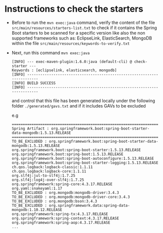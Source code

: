 # Instructions to check the starters

- Before to run the `mvn exec:java` command, verify the content of the file `src/main/resources/starters-list.txt` to check if it contains the Spring Boot starters to be scanned
  for a specific version like also the non supported frameworks such as: EclipseLink, ElasticSearch, MongoDB within the file `src/main/resources/keywords-to-verify.txt`

- Next, run this command `mvn exec:java` 

  ```
  [INFO] --- exec-maven-plugin:1.6.0:java (default-cli) @ check-starter ---
  Keywords : [eclipselink, elasticsearch, mongodb]
  [INFO] ------------------------------------------------------------------------
  [INFO] BUILD SUCCESS
  [INFO] ------------------------------------------------------------------------
  ```
  
  and control that this file has been generated locally under the following folder `./generated/gavs.txt`
  and if it includes GAVs to be excluded
  
  e.g
  
  ```
  ====================================================================================================
  Spring Artifact : org.springframework.boot:spring-boot-starter-data-mongodb:1.5.13.RELEASE
  ====================================================================================================
  TO_BE_EXCLUDED : org.springframework.boot:spring-boot-starter-data-mongodb:1.5.13.RELEASE
  org.springframework.boot:spring-boot-starter:1.5.13.RELEASE
  org.springframework.boot:spring-boot:1.5.13.RELEASE
  org.springframework.boot:spring-boot-autoconfigure:1.5.13.RELEASE
  org.springframework.boot:spring-boot-starter-logging:1.5.13.RELEASE
  ch.qos.logback:logback-classic:1.1.11
  ch.qos.logback:logback-core:1.1.11
  org.slf4j:jul-to-slf4j:1.7.25
  org.slf4j:log4j-over-slf4j:1.7.25
  org.springframework:spring-core:4.3.17.RELEASE
  org.yaml:snakeyaml:1.17
  TO_BE_EXCLUDED : org.mongodb:mongodb-driver:3.4.3
  TO_BE_EXCLUDED : org.mongodb:mongodb-driver-core:3.4.3
  TO_BE_EXCLUDED : org.mongodb:bson:3.4.3
  TO_BE_EXCLUDED : org.springframework.data:spring-data-mongodb:1.10.12.RELEASE
  org.springframework:spring-tx:4.3.17.RELEASE
  org.springframework:spring-context:4.3.17.RELEASE
  org.springframework:spring-aop:4.3.17.RELEASE
  ...
  ```

